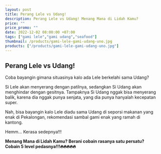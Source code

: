 ```yaml
---
layout: post
title: Perang Lele vs Udang!
description: Perang Lele vs Udang! Menang Mana di Lidah Kamu?
price: ""
price_promo: ""
date: 2022-12-02 08:00:00 +07:00
tags: ["gami lele","gami udang","seafood"]
thumbnail: /products/gami-lele-gami-udang-uno.jpg
products: ["/products/gami-lele-gami-udang-uno.jpg"]
---
```


## Perang Lele vs Udang! ##

Coba bayangin gimana situasinya kalo ada Lele berkelahi sama Udang?

Si Lele akan menyerang dengan patilnya, sedangkan Si Udang akan menghindar dengan gesitnya. Tampaknya Si Udang nggak bisa menyerang balik, karena dia nggak punya senjata, yang dia punya hanyalah kecepatan super.

Nah, bisa bayangin kalo Lele diadu sama Udang di seporsi makanan yang enak di Pekalongan, rekomendasi sambal gami enak yang ramah di kantong.

Hemm... Kerasa sedepnya!!!

**Menang Mana di Lidah Kamu? Berani cobain rasanya satu persatu? Cobain 5 level pedasnya!!!🔥🔥🔥🔥🔥**
